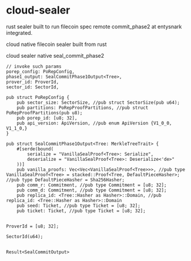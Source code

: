 # cloud-sealer

rust sealer built to run filecoin spec remote commit_phase2 at entysnark integrated.

cloud native filecoin sealer built from rust


cloud sealer native seal_commit_phase2

    // invoke such params
    porep_config: PoRepConfig,
    phase1_output: SealCommitPhase1Output<Tree>,
    prover_id: ProverId,
    sector_id: SectorId,

    pub struct PoRepConfig {
        pub sector_size: SectorSize, //pub struct SectorSize(pub u64);
        pub partitions: PoRepProofPartitions, //pub struct PoRepProofPartitions(pub u8);
        pub porep_id: [u8; 32],
        pub api_version: ApiVersion, //pub enum ApiVersion {V1_0_0, V1_1_0,}
    }
    
    pub struct SealCommitPhase1Output<Tree: MerkleTreeTrait> {
        #[serde(bound(
            serialize = "VanillaSealProof<Tree>: Serialize",
            deserialize = "VanillaSealProof<Tree>: Deserialize<'de>"
        ))]
        pub vanilla_proofs: Vec<Vec<VanillaSealProof<Tree>>>, //pub type VanillaSealProof<Tree> = stacked::Proof<Tree, DefaultPieceHasher>; //pub type DefaultPieceHasher = Sha256Hasher;
        pub comm_r: Commitment, //pub type Commitment = [u8; 32];
        pub comm_d: Commitment, //pub type Commitment = [u8; 32];
        pub replica_id: <Tree::Hasher as Hasher>::Domain, //pub replica_id: <Tree::Hasher as Hasher>::Domain
        pub seed: Ticket, //pub type Ticket = [u8; 32];
        pub ticket: Ticket, //pub type Ticket = [u8; 32];
    

    ProverId = [u8; 32];

    SectorId(u64);


    Result<SealCommitOutput>

